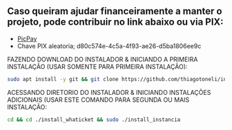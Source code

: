 
## Caso queiram ajudar financeiramente a manter o projeto, pode contribuir no link abaixo ou via PIX: 
- [PicPay](https://app.picpay.com/user/owenzap)
- Chave PIX aleatoria; d80c574e-4c5a-4f93-ae26-d5ba1806ee9c

FAZENDO DOWNLOAD DO INSTALADOR & INICIANDO A PRIMEIRA INSTALAÇÃO (USAR SOMENTE PARA PRIMEIRA INSTALAÇÃO):

```bash
sudo apt install -y git && git clone https://github.com/thiagotoneli/install_whaticket.git ./install_whaticket && sudo chmod -R 777 ./install_whaticket && cd ./install_whaticket && sudo ./install_primaria
```

ACESSANDO DIRETORIO DO INSTALADOR & INICIANDO INSTALAÇÕES ADICIONAIS (USAR ESTE COMANDO PARA SEGUNDA OU MAIS INSTALAÇÃO:
```bash
cd && cd ./install_whaticket && sudo ./install_instancia
```

